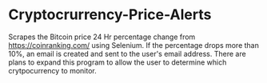 # Cryptocrurrency-Price-Alerts
Scrapes the Bitcoin price 24 Hr percentage change from https://coinranking.com/ using Selenium. 
If the percentage drops more than 10%, an email is created and sent to the user's email address. 
There are plans to expand this program to allow the user to determine which crytpocurrency to monitor.  
